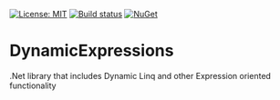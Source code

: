[![License: MIT](https://img.shields.io/badge/License-MIT-yellow.svg)](https://opensource.org/licenses/MIT)
[![Build status](https://ci.appveyor.com/api/projects/status/l6lrwlue11css8r9?svg=true)](https://ci.appveyor.com/project/jayoungers/dynamicexpressions)
[![NuGet](http://img.shields.io/nuget/v/DynamicExpressions.svg)](https://www.nuget.org/packages/DynamicExpressions/)

# DynamicExpressions
.Net library that includes Dynamic Linq and other Expression oriented functionality
